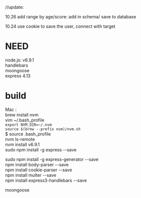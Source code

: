
//update:


10.26 add range by age/score: add in schema/ save to database

10.24 use cookie to save the user, connect with target












# NEED

node.js: v6.9.1<br>
handlebars <br>
moongoose<br>
express 4.13<br>

# build

Mac :<br>
brew install nvm<br>
vim ~/.bash_profile<br>
   `export NVM_DIR=~/.nvm`<br>
   `source $(brew --prefix nvm)/nvm.sh`<br>
$ source .bash_profile<br>
nvm ls-remote<br>
nvm install v6.9.1<br>
sudo npm install -g express --save<br>

sudo npm install -g express-generator --save<br>
npm install body-parser --save<br>
npm install cookie-parser --save<br>
npm install multer --save<br>
npm install express3-handlebars --save<br>

moongoose<br>
